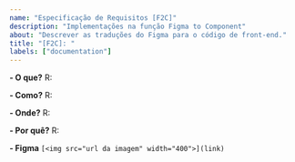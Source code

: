 ```yaml
---
name: "Especificação de Requisitos [F2C]"
description: "Implementações na função Figma to Component"
about: "Descrever as traduções do Figma para o código de front-end."
title: "[F2C]: " 
labels: ["documentation"]
---
```


**- O que?**
R: 

**- Como?**
R: 

**- Onde?**
R: 

**- Por quê?**
R: 

**- Figma**
```[<img src="url da imagem" width="400">](link)```
